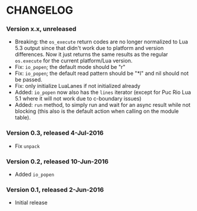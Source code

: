 # CHANGELOG

### Version x.x, unreleased

- Breaking: the `os_execute` return codes are no longer normalized to Lua 5.3 output
  since that didn't work due to platform and version differences. Now it just returns
  the same results as the regular `os.execute` for the current platform/Lua version.
- Fix: `io_popen`; the default mode should be "r"
- Fix: `io_popen`; the default read pattern should be "*l" and nil should not
  be passed.
- Fix: only initialize LuaLanes if not initialized already
- Added: `io_popen` now also has the `lines` iterator (except for Puc Rio Lua 5.1
  where it will not work due to c-boundary issues)
- Added: `run` method, to simply run and wait for an async result while not blocking
  (this also is the default action when calling on the module table).

### Version 0.3, released 4-Jul-2016

- Fix `unpack`

### Version 0.2, released 10-Jun-2016

- Added `io_popen`

### Version 0.1, released 2-Jun-2016

- Initial release
